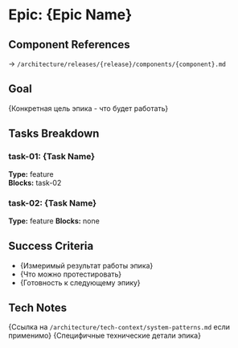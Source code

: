 # Epic: {Epic Name}

## Component References
→ `/architecture/releases/{release}/components/{component}.md`

## Goal
{Конкретная цель эпика - что будет работать}

## Tasks Breakdown

### task-01: {Task Name}
**Type:** feature  
**Blocks:** task-02

### task-02: {Task Name}
**Type:** feature
**Blocks:** none

## Success Criteria
- {Измеримый результат работы эпика}
- {Что можно протестировать}
- {Готовность к следующему эпику}

## Tech Notes
{Ссылка на `/architecture/tech-context/system-patterns.md` если применимо}
{Специфичные технические детали эпика}